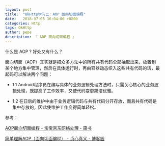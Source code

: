 ```yaml
---
layout: post
title:  "OkHttp学习二：AOP 面向切面编程"
date:   2018-07-05 16:04:00 +0800
categories: Http
tags: OkHttp
author: pepe
description: 『 AOP 面向切面编程 』
---
```


什么是 AOP ? 好处又有什么？

面向切面（AOP）其实就是把众多方法中的所有共有代码全部抽取出来，放置到某个地方集中管理，然后在具体运行时，再由容器动态织入这些共有代码的话，最起码可以解决两个问题：

* 1.1 Android程序员在编写具体的业务逻辑处理方法时，只需关心核心的业务逻辑处理，既提高了工作效率，又使代码变更简洁优雅。

* 1.2 在日后的维护中由于业务逻辑代码与共有代码分开存放，而且共有代码是集中存放的，因此使维护工作变得简单轻松。





参考：

[AOP面向切面编程 - 淘宝京东网络处理 - 简书](https://www.jianshu.com/p/890dd0b77ded)

[简单理解AOP（面向切面编程） - 贞心真义 - 博客园](http://www.cnblogs.com/jyh317/p/3834271.html)
































